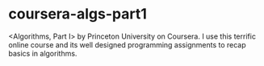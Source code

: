 # coursera-algs-part1
&lt;Algorithms, Part I> by Princeton University on Coursera. I use this terrific online course and its well designed programming assignments to recap basics in algorithms.
